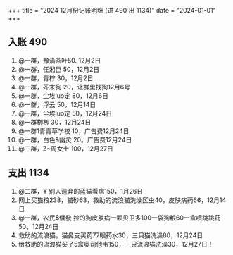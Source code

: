 +++
title = "2024 12月份记账明细 (进 490 出 1134)"
date = "2024-01-01"
+++

## 入账 490
1. @一群，豫潢茶叶50. 12月2日
2. @一群，任湘巨 50，12月2日
3. @一群，青柠 30，12月2日
4. @一群，芥末狗 20，让群里找狗12月6号
5. @一群，尘埃luo定 80，12月6日
6. @一群，浮云 50，12月14日
7. @一群，尘埃luo定 50，12月24日
8. @一群栁栁 30，12月24日
9. @一群1青青草学校 10，广告费12月24日
10. @一群，白色&幽灵 20。广告费12月24日
11. @三群，Z~周女士 100，12月27日

## 支出 1134
1. @二群，Y 别人遗弃的蓝猫看病150，1月26日
2. 网上买猫粮238，猫砂63，救助的流浪猫洗澡区虫40，皮肤病药66，12月14日
3. @一群，农民$僦發 捡的狗皮肤病一颗贝卫多100一袋狗粮60一盒喷跳跳药50，12月24日
4. 救助的流浪猫，猫鼻支买药77眼药水30，三只猫洗澡80，12月24日
5. 给救助的流浪猫买了5盒奥司他韦150，一只流浪猫洗澡30，12月27日！